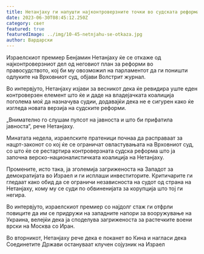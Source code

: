 ```yaml
---
title: Нетанјаху ги напушти најконтроверзните точки во судската реформа
date: 2023-06-30T08:45:12.250Z
category: свет
featured: true
featuredImage: ../img/10-45-netnjahu-se-otkaza.jpg
author: Вардарски
---
```

Израелскиот премиер Бенјамин Нетанјаху ќе се откаже од најконтроверзниот дел од неговиот план за реформи во правосудството, кој би му овозможил на парламентот да ги поништи одлуките на Врховниот суд, објави Волстрит журнал.

Во интервјуто, Нетанјаху изјави за весникот дека ќе ревидира уште еден контроверзен елемент што ќе и даде на владејачката коалиција поголема моќ да назначува судии, додавајќи дека не е сигурен како ќе изгледа новата верзија на судските реформи.

„Внимателно го слушам пулсот на јавноста и што би прифатила јавноста“, рече Нетанјаху.

Минатата недела, израелските пратеници почнаа да расправаат за нацрт-законот со кој ќе се ограничат овластувањата на Врховниот суд, со што ќе се рестартира контроверзната судска реформа што ја започна верско-националистичката коалиција на Нетанјаху.

Промените, исто така, ја зголемија загриженоста на Западот за демократијата во Израел и ги исплаши инвеститорите. Критичарите ги гледаат како обид да се ограничи независноста на судот од страна на Нетанјаху, кому му се суди по обвиненијата за корупција што тој ги негира.

Во интервјуто, израелскиот премиер со најдолг стаж ги отфрли повиците да им се придружи на западните напори за вооружување на Украина, велејќи дека ја споделува загриженоста за растечките воени врски на Москва со Иран.

Во вторникот, Нетанјаху рече дека е поканет во Кина и нагласи дека Соединетите Држави остануваат клучен сојузник на Израел